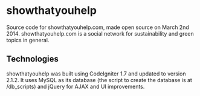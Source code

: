 showthatyouhelp
===============

Source code for showthatyouhelp.com, made open source on March 2nd 2014. showthatyouhelp.com is a social network
for sustainability and green topics in general.

Technologies
------------

showthatyouhelp was built using CodeIgniter 1.7 and updated to version 2.1.2. It uses MySQL as its database
(the script to create the database is at /db_scripts) and jQuery for AJAX and UI improvements.

